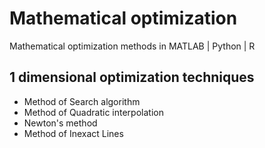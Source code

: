 # Mathematical optimization
Mathematical optimization methods in MATLAB | Python | R

## 1 dimensional optimization techniques

- Method of Search algorithm
- Method of Quadratic interpolation
- Newton's method
- Method of Inexact Lines
